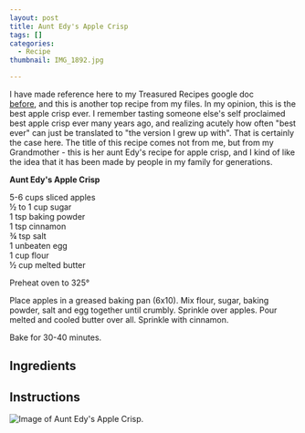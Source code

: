 ```yaml
---
layout: post
title: Aunt Edy's Apple Crisp
tags: []
categories:
  - Recipe
thumbnail: IMG_1892.jpg

---
```


I have made reference here to my Treasured Recipes google doc [before](http://www.hannahkilcoyne.com/2015/01/vanilla-sugar-cookies.html), and this is another top recipe from my files. In my opinion, this is the best apple crisp ever. I remember tasting someone else's self proclaimed best apple crisp ever many years ago, and realizing acutely how often "best ever" can just be translated to "the version I grew up with". That is certainly the case here. The title of this recipe comes not from me, but from my Grandmother - this is her aunt Edy's recipe for apple crisp, and I kind of like the idea that it has been made by people in my family for generations.  
  

  
  
**Aunt Edy's Apple Crisp**  
  
5-6 cups sliced apples  
½ to 1 cup sugar  
1 tsp baking powder  
1 tsp cinnamon  
¾ tsp salt  
1 unbeaten egg  
1 cup flour  
½ cup melted butter  
  
Preheat oven to 325°  
  
Place apples in a greased baking pan (6x10). Mix flour, sugar, baking powder, salt and egg together until crumbly. Sprinkle over apples. Pour melted and cooled butter over all. Sprinkle with cinnamon.  
  
Bake for 30-40 minutes.


## Ingredients



## Instructions







![Image of Aunt Edy's Apple Crisp.](/upload/ac1%2B%25281%2529.jpg)